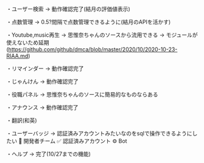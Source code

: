 ・ユーザー検索 → 動作確認完了(結月の評価値表示)

・点数管理 → 0.5?間隔で点数管理できるように(結月のAPIを活かす)

・Youtube,music再生 → 思惟奈ちゃんのソースから流用できる → モジュールが使えないため延期(https://github.com/github/dmca/blob/master/2020/10/2020-10-23-RIAA.md)

・リマインダー → 動作確認完了

・じゃんけん → 動作確認完了

・役職パネル → 思惟奈ちゃんのソースに簡易的なものならある

・アナウンス → 動作確認完了

・翻訳(和英)

・ユーザーバッジ → 認証済みアカウントみたいなのをsqlで操作できるようにしたい
💠 開発者チーム
✅ 認証済みアカウント
⚙ Bot

・ヘルプ → 完了(10/27までの機能)